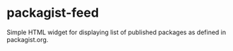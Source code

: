 # packagist-feed
Simple HTML widget for displaying list of published packages as defined in packagist.org.
